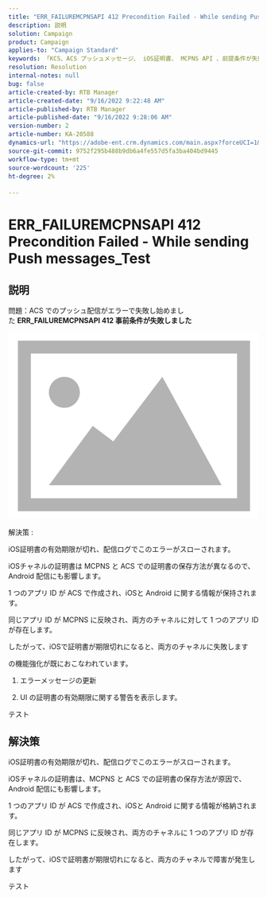 ```yaml
---
title: "ERR_FAILUREMCPNSAPI 412 Precondition Failed - While sending Push messages_Test"
description: 説明
solution: Campaign
product: Campaign
applies-to: "Campaign Standard"
keywords: 「KCS、ACS プッシュメッセージ、 iOS証明書、 MCPNS API 、前提条件が失敗しました」
resolution: Resolution
internal-notes: null
bug: false
article-created-by: RTB Manager
article-created-date: "9/16/2022 9:22:48 AM"
article-published-by: RTB Manager
article-published-date: "9/16/2022 9:28:06 AM"
version-number: 2
article-number: KA-20588
dynamics-url: "https://adobe-ent.crm.dynamics.com/main.aspx?forceUCI=1&pagetype=entityrecord&etn=knowledgearticle&id=c07f1620-a135-ed11-9db1-00224808679b"
source-git-commit: 9752f295b488b9db6a4fe557d5fa3ba404bd9445
workflow-type: tm+mt
source-wordcount: '225'
ht-degree: 2%

---
```


# ERR_FAILUREMCPNSAPI 412 Precondition Failed - While sending Push messages_Test

## 説明


問題：ACS でのプッシュ配信がエラーで失敗し始めました <b>ERR_FAILUREMCPNSAPI 412 事前条件が失敗しました </b>

![](assets/___0cbe6fd2-a135-ed11-9db1-00224808679b___.png)



解決策 :

iOS証明書の有効期限が切れ、配信ログでこのエラーがスローされます。

iOSチャネルの証明書は MCPNS と ACS での証明書の保存方法が異なるので、Android 配信にも影響します。

1 つのアプリ ID が ACS で作成され、iOSと Android に関する情報が保持されます。

同じアプリ ID が MCPNS に反映され、両方のチャネルに対して 1 つのアプリ ID が存在します。

したがって、iOSで証明書が期限切れになると、両方のチャネルに失敗します



の機能強化が既におこなわれています。

1. エラーメッセージの更新

2. UI の証明書の有効期限に関する警告を表示します。





テスト


## 解決策


iOS証明書の有効期限が切れ、配信ログでこのエラーがスローされます。

iOSチャネルの証明書は、MCPNS と ACS での証明書の保存方法が原因で、Android 配信にも影響します。

1 つのアプリ ID が ACS で作成され、iOSと Android に関する情報が格納されます。

同じアプリ ID が MCPNS に反映され、両方のチャネルに 1 つのアプリ ID が存在します。

したがって、iOSで証明書が期限切れになると、両方のチャネルで障害が発生します





テスト

